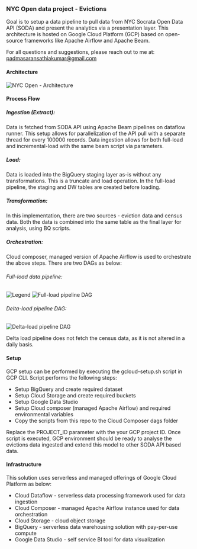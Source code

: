 ### NYC Open data project - Evictions

Goal is to setup a data pipeline to pull data from NYC Socrata Open Data API (SODA) and present the analytics via a presentation layer. This architecture is hosted on Google Cloud Platform (GCP) based on open-source frameworks like Apache Airflow and Apache Beam.

For all questions and suggestions, please reach out to me at: padmasaransathiakumar@gmail.com

#### Architecture
![NYC Open - Architecture](https://user-images.githubusercontent.com/56570539/168418894-b46b83d2-29c0-40d9-be07-cc42663d9419.png)

#### Process Flow
##### Ingestion (Extract): 
Data is fetched from SODA API using Apache Beam pipelines on dataflow runner. This setup allows for parallelization of the API pull with a separate thread for every 100000 records.
Data ingestion allows for both full-load and incremental-load with the same beam script via parameters.

##### Load:
Data is loaded into the BigQuery staging layer as-is without any transformations. This is a truncate and load operation.
In the full-load pipeline, the staging and DW tables are created before loading.

##### Transformation:
In this implementation, there are two sources - eviction data and census data. Both the data is combined into the same table as the final layer for analysis, using BQ scripts.

##### Orchestration:
Cloud composer, managed version of Apache Airflow is used to orchestrate the above steps. There are two DAGs as below:

###### Full-load data pipeline:

![Legend](https://user-images.githubusercontent.com/56570539/168415239-9e58612b-e53d-4d04-8d2d-a2fc84f95d68.png)
![Full-load pipeline DAG](https://user-images.githubusercontent.com/56570539/168415223-091ec8ed-5fe7-4018-bfd3-d6fd4bdffd36.png)

###### Delta-load pipeline DAG:

![Delta-load pipeline DAG](https://user-images.githubusercontent.com/56570539/168415435-fcbd1ba1-03f2-44ab-9b40-0da1cb2c5e8a.png)

Delta load pipeline does not fetch the census data, as it is not altered in a daily basis.

#### Setup
GCP setup can be performed by executing the gcloud-setup.sh script in GCP CLI. Script performs the following steps:
- Setup BigQuery and create required dataset
- Setup Cloud Storage and create required buckets
- Setup Google Data Studio
- Setup Cloud composer (managed Apache Airflow) and required environmental variables
- Copy the scripts from this repo to the Cloud Composer dags folder

Replace the PROJECT_ID parameter with the your GCP project ID. Once script is executed, GCP environment should be ready to analyse the evictions data ingested and extend this model to other SODA API based data.

#### Infrastructure
This solution uses serverless and managed offerings of Google Cloud Platform as below:
- Cloud Dataflow - serverless data processing framework used for data ingestion
- Cloud Composer - managed Apache Airflow instance used for data orchestration
- Cloud Storage - cloud object storage
- BigQuery - serverless data warehousing solution with pay-per-use compute
- Google Data Studio - self service BI tool for data visualization

